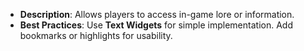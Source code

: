 - **Description**: Allows players to access in-game lore or information.
- **Best Practices**: Use **Text Widgets** for simple implementation. Add bookmarks or highlights for usability.
